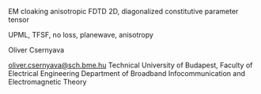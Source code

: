 EM cloaking anisotropic FDTD 2D, diagonalized constitutive parameter tensor

UPML, TFSF, no loss, planewave, anisotropy

Oliver Csernyava 

oliver.csernyava@sch.bme.hu
Technical University of Budapest, Faculty of Electrical Engineering
Department of Broadband Infocommunication and Electromagnetic Theory
